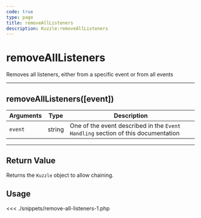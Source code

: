 ```yaml
---
code: true
type: page
title: removeAllListeners
description: Kuzzle:removeAllListeners
---
```


# removeAllListeners

Removes all listeners, either from a specific event or from all events

---

## removeAllListeners([event])

| Arguments | Type   | Description                                                                      |
| --------- | ------ | -------------------------------------------------------------------------------- |
| `event`   | string | One of the event described in the `Event Handling` section of this documentation |

---

## Return Value

Returns the `Kuzzle` object to allow chaining.

## Usage

<<< ./snippets/remove-all-listeners-1.php
